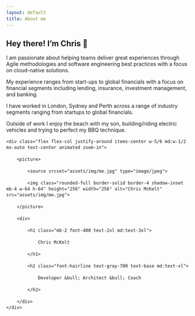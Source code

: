 ```yaml
---
layout: default
title: About me
---
```


## Hey there! I’m Chris 👋

I am passionate about helping teams deliver great experiences through Agile methodologies and software engineering best practices with a focus on cloud-native solutions.  

My experience ranges from start-ups to global financials with a focus on financial segments including lending, insurance, investment management, and banking.  

I have worked in London, Sydney and Perth across a range of industry segments ranging from startups to global financials.   


Outside of work I enjoy the beach with my son, building/riding electric vehicles and trying to perfect my BBQ technique.   


<section class="flex flex-wrap bg-gray-200 py-6">
    
    <div class="flex flex-col justify-around items-center w-5/6 md:w-1/2 mx-auto text-center animated zoom-in">

        <picture>

            <source srcset="assets/img/me.jpg" type="image/jpeg">

            <img class="rounded-full border-solid border-4 shadow-inset mb-4 w-64 h-64" height="256" width="256" alt="Chris McKelt" src="assets/img/me.jpg">

        </picture>

        <div>

            <h1 class="mb-2 font-400 text-2xl md:text-3xl">

                Chris McKelt

            </h1>

            <h2 class="font-hairline text-gray-700 text-base md:text-xl">

                Developer &bull; Architect &bull; Coach

            </h2>

        </div>
    </div>
</section>
